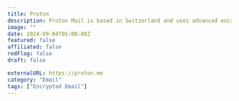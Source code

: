 ```yaml
---
title: Proton
description: Proton Mail is based in Switzerland and uses advanced encryption to keep your data safe.
image: ""
date: 2024-09-04T05:00:00Z
featured: false
affiliated: false
redFlag: false
draft: false

externalURL: https://proton.me
category: "Email"
tags: ["Encrypted Email"]
---
```



